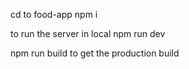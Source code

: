 cd to food-app
npm i

to run the server in local
npm run dev

npm run build to get the production build
